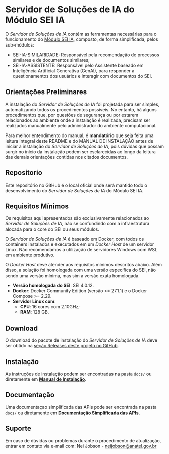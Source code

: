 # Servidor de Soluções de IA do Módulo SEI IA 

O *Servidor de Soluções de IA* contém as ferramentas necessárias para o funcionamento do [Módulo SEI IA](https://github.com/anatelgovbr/mod-sei-ia), composto, de forma simplificada, pelos sub-módulos:
- SEI-IA-SIMILARIDADE: Responsável pela recomendação de processos similares e de documentos similares;
- SEI-IA-ASSISTENTE: Responsável pelo Assistente baseado em Inteligência Artificial Generativa (GenAI), para responder a questionamentos dos usuários e interagir com documentos do SEI.

## Orientações Preliminares

A instalação do *Servidor de Soluções de IA* foi projetada para ser simples, automatizando todos os procedimentos possíveis. No entanto, há alguns procedimentos que, por questões de segurança ou por estarem relacionados ao ambiente onde a instalação é realizada, precisam ser realizados manualmente pelo administrador do ambiente computacional. 

Para melhor entendimento do manual, é **mandatório** que seja feita uma leitura integral deste README e do MANUAL DE INSTALAÇÃO antes de iniciar a instalação do *Servidor de Soluções de IA*, pois dúvidas que possam surgir no início da instalação podem ser esclarecidas ao longo da leitura das demais orientações contidas nos citados documentos.

## Repositorio

Este repositório no GitHub é o local oficial onde será mantido todo o desenvolvimento do *Servidor de Soluções de IA* do Módulo SEI IA.

## Requisitos Mínimos

Os requisitos aqui apresentados são exclusivamente relacionados ao *Servidor de Soluções de IA*, não se confundindo com a infraestrutura alocada para o core do SEI ou seus módulos.

O *Servidor de Soluções de IA* é baseado em Docker, com todos os containers instalados e executados em um *Docker Host* de um servidor Linux. Não recomendamos a utilização de servidores Windows com WSL em ambiente produtivo.

O *Docker Host* deve atender aos requisitos mínimos descritos abaixo. Além disso, a solução foi homologada com uma versão específica do SEI, não sendo uma versão mínima, mas sim a versão exata homologada.
- **Versão homologada do SEI**: SEI 4.0.12.
- **Docker**: Docker Community Edition (versão >= 27.1.1) e o Docker Compose >= 2.29.
- **Servidor Linux com**:
  - **CPU**: 16 cores com 2.10GHz;
  - **RAM**: 128 GB.

## Download

O download do pacote de instalação do *Servidor de Soluções de IA* deve ser obtido na [seção Releases deste projeto no GitHub](https://github.com/anatelgovbr/sei-ia/releases).

## Instalação

As instruções de instalação podem ser encontradas na pasta `docs/` ou diretamente em **[Manual de Instalação](docs/INSTALL.md)**.

## Documentação

Uma documentaçao simplificada das APIs pode ser encontrada na pasta `docs/` ou diretamente em **[Documentação Simplificada das APIs](docs/API_MANUAL.md)**.

## Suporte

Em caso de dúvidas ou problemas durante o procedimento de atualização, entrar em contato via e-mail com: Nei Jobson - neijobson@anatel.gov.br
